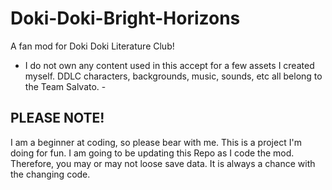 # Doki-Doki-Bright-Horizons
A fan mod for Doki Doki Literature Club!

- I do not own any content used in this accept for a few assets I created myself. DDLC characters, backgrounds, music, sounds, etc all belong to the Team Salvato. -

## PLEASE NOTE!

I am a beginner at coding, so please bear with me. This is a project I'm doing for fun.
I am going to be updating this Repo as I code the mod. Therefore, you may or may not loose save data. It is always a chance with the changing code.
